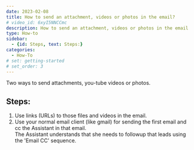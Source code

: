 ```yaml
---
date: 2023-02-08
title: How to send an attachment, videos or photos in the email?
# video_id: 6xyI5NNCCmc
description: How to send an attachment, videos or photos in the email
type: How-to
sidebar:
  - {id: Steps, text: Steps:}
categories:
  - How-To
# set: getting-started
# set_order: 3
---
```

Two ways to send attachments, you-tube videos or photos. 
## Steps:
1. Use links (URLs) to those files and videos in the email. 
2. Use your normal email client (like gmail) for sending the first email and cc the Assistant in that email.  
The Assistant understands that she needs to followup that leads using the 'Email CC' sequence.